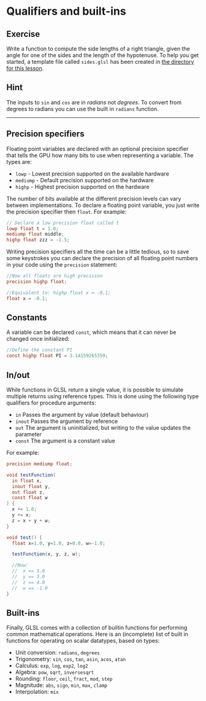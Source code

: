 # Qualifiers and built-ins

## Exercise

Write a function to compute the side lengths of a right triangle, given the angle for one of the sides and the length of the hypotenuse. To help you get started, a template file called `sides.glsl` has been created in <a href="/open/intro-2" target="_blank">the directory for this lesson</a>.

## Hint

The inputs to `sin` and `cos` are in *radians* not *degrees*.  To convert from degrees to radians you can use the built in `radians` function.

***

## Precision specifiers

Floating point variables are declared with an optional precision specifier that tells the GPU how many bits to use when representing a variable. The types are:

* `lowp` - Lowest precision supported on the available hardware
* `mediump` - Default precision supported on the hardware
* `highp` - Highest precision supported on the hardware

The number of bits available at the different precision levels can vary between implementations. To declare a floating point variable, you just write the precision specifier then `float`.  For example:

```glsl
// Declare a low precision float called t
lowp float t = 1.0;  
mediump float middle;
highp float zzz = -1.5;
```

Writing precision specifiers all the time can be a little tedious, so to save some keystrokes you can declare the precision of all floating point numbers in your code using the `precision` statement:

```glsl
//Now all floats are high precision
precision highp float;  

//Equivalent to: highp float x = -0.1;
float x = -0.1;  
```

## Constants

A variable can be declared `const`, which means that it can never be changed once initialized:

```glsl
//Define the constant PI
const highp float PI = 3.14159265359;
```

## In/out

While functions in GLSL return a single value, it is possible to simulate multiple returns using reference types. This is done using the following type qualifiers for procedure arguments:

* `in` Passes the argument by value (default behaviour)
* `inout` Passes the argument by reference
* `out` The argument is uninitialized, but writing to the value updates the parameter
* `const` The argument is a constant value

For example:

```glsl
precision mediump float;

void testFunction(
  in float x,
  inout float y,
  out float z,
  const float w
) {
  x += 1.0;
  y += x;
  z = x + y + w;
}

void test() {
  float x=1.0, y=1.0, z=0.0, w=-1.0;

  testFunction(x, y, z, w);

  //Now:
  //  x == 1.0
  //  y == 3.0
  //  z == 4.0
  //  w == -1.0
}
```

## Built-ins

Finally, GLSL comes with a collection of builtin functions for performing common mathematical operations.  Here is an (incomplete) list of built in functions for operating on scalar datatypes, based on types:

* Unit conversion: `radians`, `degrees`
* Trigonometry: `sin`, `cos`, `tan`, `asin`, `acos`, `atan`
* Calculus:  `exp`, `log`, `exp2`, `log2`
* Algebra: `pow`, `sqrt`, `inversesqrt`
* Rounding: `floor`, `ceil`, `fract`, `mod`, `step`
* Magnitude: `abs`, `sign`, `min`, `max`, `clamp`
* Interpolation: `mix`